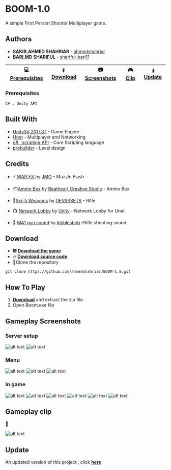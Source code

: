 # BOOM-1.0
A simple First Person Shooter Multiplayer game.

  
## Authors
* **SAKIB,AHMED SHAHRIAR**  - [ahmedshahriar](https://github.com/ahmedshahriar)
* **BARI,MD SHARIFUL**  - [shariful-bari11](https://github.com/shariful-bari11)



:computer: [**Prerequisites**](#prerequisites) |:arrow_double_down: [**Download**](#download) |:camera: [**Screenshots**](#gameplay-screenshots) |:video_game: [**Clip**](#gameplay-clip) | :arrow_double_up: [**Update**](#update)
--- | --- | --- | --- | ---


### Prerequisites

```
C# , Unity API
```
## Built With

* [Unity3d 2017.3.1](https://unity3d.com/unity/whats-new/unity-2017.3.1) - Game Engine
* [Unet](https://docs.unity3d.com/Manual/UNet.html) - Multiplayer and Networking
* [c# , scripting API](https://docs.unity3d.com/2018.4/Documentation/ScriptReference/index.html) - Core Scripting language
* [probuilder](https://www.procore3d.com/probuilder/) - Level design


## Credits

* ⚡[ WAR FX ](https://assetstore.unity.com/packages/vfx/particles/war-fx-5669) by [JMO](https://jeanmoreno.com/) - Muzzle Flash

* 📦[Ammo Box](https://assetstore.unity.com/packages/3d/props/weapons/ammo-box-7701) by [Beatheart Creative Studio](https://assetstore.unity.com/publishers/1920) - Ammo Box

* :gun:[Sci-fi Weapons](http://devassets.com/assets/sci-fi-weapons/) by [DEVASSETS](http://devassets.com/) - Rifle

* :tv: [Network Lobby](https://assetstore.unity.com/packages/essentials/network-lobby-41836) by [Unity](https://assetstore.unity.com/publishers/1) - Network Lobby for Unet

* 🌠 [M41 gun sound](https://soundcloud.com/tchan5158/m4a1-single-kibblesbob-8540445) by [kibblesbob](https://soundcloud.com/pro-sound-library-kibblesbob) -Rifle shooting sound




## Download 
* :fireworks: [**Download the game**](https://github.com/ahmedshahriar/BOOM-1.0/blob/master/Game_EXPORT/BOOM-1.0_EXPORT.zip "BOOM 1.0")
*   🔥   [**Download source code**](https://github.com/ahmedshahriar/BOOM-1.0/archive/master.zip "BOOM 1.0 source code")
* :star2:Clone the repository
```
git clone https://github.com/ahmedshahriar/BOOM-1.0.git
```
## How To Play
1. [**Download**](https://github.com/ahmedshahriar/BOOM-1.0/blob/master/Game_EXPORT/BOOM-1.0_EXPORT.zip "BOOM 1.0") and extract the zip file
2. Open Boom.exe file

## Gameplay Screenshots
### Server setup
![alt text](https://github.com/ahmedshahriar/BOOM-1.0/blob/master/FPS_Controller/Screenshots/create_server.png "Server")
![alt text](https://github.com/ahmedshahriar/BOOM-1.0/blob/master/FPS_Controller/Screenshots/join_server.png " Join Server")

### Menu
![alt text](https://github.com/ahmedshahriar/BOOM-1.0/blob/master/FPS_Controller/Screenshots/menu.png "main Menu")
![alt text](https://github.com/ahmedshahriar/BOOM-1.0/blob/master/FPS_Controller/Screenshots/guide.png "Guide menu")
![alt text](https://github.com/ahmedshahriar/BOOM-1.0/blob/master/FPS_Controller/Screenshots/pause_menu.png "Pause menu")


### In game
![alt text](https://github.com/ahmedshahriar/BOOM-1.0/blob/master/FPS_Controller/Screenshots/env1.png "Environment")
![alt text](https://github.com/ahmedshahriar/BOOM-1.0/blob/master/FPS_Controller/Screenshots/env2.png "Environment")
![alt text](https://github.com/ahmedshahriar/BOOM-1.0/blob/master/FPS_Controller/Screenshots/env3.png "Environment")
![alt text](https://github.com/ahmedshahriar/BOOM-1.0/blob/master/FPS_Controller/Screenshots/env_out.png "Environment Outside view")
![alt text](https://github.com/ahmedshahriar/BOOM-1.0/blob/master/FPS_Controller/Screenshots/in_gameplay.png "Gameplay")
![alt text](https://github.com/ahmedshahriar/BOOM-1.0/blob/master/FPS_Controller/Screenshots/effect_player_die.png "Player death")

## Gameplay clip

:cinema:

![alt text](https://github.com/ahmedshahriar/BOOM-1.0/blob/master/FPS_Controller/Gameplay/gameplay.gif "Gameplay")

## Update 

An updated version of this project , click [**here**](https://github.com/ahmedshahriar/BOOM-2.0 "BOOM 2.0")
